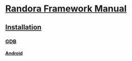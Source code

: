 # [Randora Framework Manual](/README.md)

## [Installation](/manual/installation/README.md)

### [GDB](/manual/installation/gdb/README.md)

#### [Android](/manual/installation/gdb/android/README.md)



